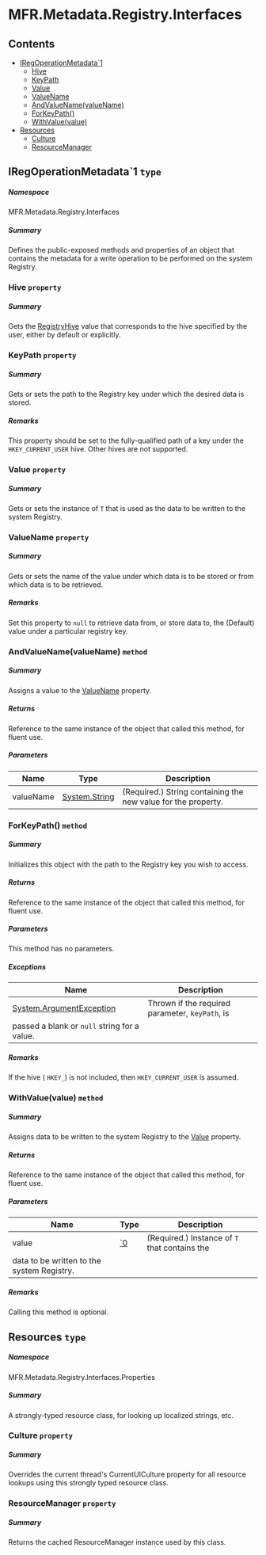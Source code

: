 <a name='assembly'></a>
# MFR.Metadata.Registry.Interfaces

## Contents

- [IRegOperationMetadata\`1](#T-MFR-Objects-Metadata-Registry-Interfaces-IRegOperationMetadata`1 'MFR.Metadata.Registry.Interfaces.IRegOperationMetadata`1')
  - [Hive](#P-MFR-Objects-Metadata-Registry-Interfaces-IRegOperationMetadata`1-Hive 'MFR.Metadata.Registry.Interfaces.IRegOperationMetadata`1.Hive')
  - [KeyPath](#P-MFR-Objects-Metadata-Registry-Interfaces-IRegOperationMetadata`1-KeyPath 'MFR.Metadata.Registry.Interfaces.IRegOperationMetadata`1.KeyPath')
  - [Value](#P-MFR-Objects-Metadata-Registry-Interfaces-IRegOperationMetadata`1-Value 'MFR.Metadata.Registry.Interfaces.IRegOperationMetadata`1.Value')
  - [ValueName](#P-MFR-Objects-Metadata-Registry-Interfaces-IRegOperationMetadata`1-ValueName 'MFR.Metadata.Registry.Interfaces.IRegOperationMetadata`1.ValueName')
  - [AndValueName(valueName)](#M-MFR-Objects-Metadata-Registry-Interfaces-IRegOperationMetadata`1-AndValueName-System-String- 'MFR.Metadata.Registry.Interfaces.IRegOperationMetadata`1.AndValueName(System.String)')
  - [ForKeyPath()](#M-MFR-Objects-Metadata-Registry-Interfaces-IRegOperationMetadata`1-ForKeyPath-System-String- 'MFR.Metadata.Registry.Interfaces.IRegOperationMetadata`1.ForKeyPath(System.String)')
  - [WithValue(value)](#M-MFR-Objects-Metadata-Registry-Interfaces-IRegOperationMetadata`1-WithValue-`0- 'MFR.Metadata.Registry.Interfaces.IRegOperationMetadata`1.WithValue(`0)')
- [Resources](#T-MFR-Objects-Metadata-Registry-Interfaces-Properties-Resources 'MFR.Metadata.Registry.Interfaces.Properties.Resources')
  - [Culture](#P-MFR-Objects-Metadata-Registry-Interfaces-Properties-Resources-Culture 'MFR.Metadata.Registry.Interfaces.Properties.Resources.Culture')
  - [ResourceManager](#P-MFR-Objects-Metadata-Registry-Interfaces-Properties-Resources-ResourceManager 'MFR.Metadata.Registry.Interfaces.Properties.Resources.ResourceManager')

<a name='T-MFR-Objects-Metadata-Registry-Interfaces-IRegOperationMetadata`1'></a>
## IRegOperationMetadata\`1 `type`

##### Namespace

MFR.Metadata.Registry.Interfaces

##### Summary

Defines the public-exposed methods and properties of an object that
contains the metadata for a write operation to be performed on the
system Registry.

<a name='P-MFR-Objects-Metadata-Registry-Interfaces-IRegOperationMetadata`1-Hive'></a>
### Hive `property`

##### Summary

Gets the [RegistryHive](#T-Microsoft-Win32-RegistryHive 'Microsoft.Win32.RegistryHive') value that
corresponds to the hive specified by the user, either by default or explicitly.

<a name='P-MFR-Objects-Metadata-Registry-Interfaces-IRegOperationMetadata`1-KeyPath'></a>
### KeyPath `property`

##### Summary

Gets or sets the path to the Registry key under which the desired
data is stored.

##### Remarks

This property should be set to the fully-qualified path of a key
under the `HKEY_CURRENT_USER` hive. Other hives are not supported.

<a name='P-MFR-Objects-Metadata-Registry-Interfaces-IRegOperationMetadata`1-Value'></a>
### Value `property`

##### Summary

Gets or sets the instance of `T` that is used
as the data to be written to the system Registry.

<a name='P-MFR-Objects-Metadata-Registry-Interfaces-IRegOperationMetadata`1-ValueName'></a>
### ValueName `property`

##### Summary

Gets or sets the name of the value under which data is to be stored
or from which data is to be retrieved.

##### Remarks

Set this property to `null` to retrieve data from, or store
data to, the (Default) value under a particular registry key.

<a name='M-MFR-Objects-Metadata-Registry-Interfaces-IRegOperationMetadata`1-AndValueName-System-String-'></a>
### AndValueName(valueName) `method`

##### Summary

Assigns a value to the
[ValueName](#P-MFR-Objects-IRegQueryExpression-ValueName 'MFR.IRegQueryExpression.ValueName')
property.

##### Returns

Reference to the same instance of the object that called this
method, for fluent use.

##### Parameters

| Name | Type | Description |
| ---- | ---- | ----------- |
| valueName | [System.String](http://msdn.microsoft.com/query/dev14.query?appId=Dev14IDEF1&l=EN-US&k=k:System.String 'System.String') | (Required.) String containing the new value for the property. |

<a name='M-MFR-Objects-Metadata-Registry-Interfaces-IRegOperationMetadata`1-ForKeyPath-System-String-'></a>
### ForKeyPath() `method`

##### Summary

Initializes this object with the path to the Registry key you wish
to access.

##### Returns

Reference to the same instance of the object that called this
method, for fluent use.

##### Parameters

This method has no parameters.

##### Exceptions

| Name | Description |
| ---- | ----------- |
| [System.ArgumentException](http://msdn.microsoft.com/query/dev14.query?appId=Dev14IDEF1&l=EN-US&k=k:System.ArgumentException 'System.ArgumentException') | Thrown if the required parameter, `keyPath`, is
passed a blank or `null` string for a value. |

##### Remarks

If the hive ( `HKEY_`) is not included, then
`HKEY_CURRENT_USER` is assumed.

<a name='M-MFR-Objects-Metadata-Registry-Interfaces-IRegOperationMetadata`1-WithValue-`0-'></a>
### WithValue(value) `method`

##### Summary

Assigns data to be written to the system Registry to the
[Value](#P-MFR-Objects-IRegOperationMetadata-Value 'MFR.IRegOperationMetadata.Value')
property.

##### Returns

Reference to the same instance of the object that called this
method, for fluent use.

##### Parameters

| Name | Type | Description |
| ---- | ---- | ----------- |
| value | [\`0](#T-`0 '`0') | (Required.) Instance of `T` that contains the
data to be written to the system Registry. |

##### Remarks

Calling this method is optional.

<a name='T-MFR-Objects-Metadata-Registry-Interfaces-Properties-Resources'></a>
## Resources `type`

##### Namespace

MFR.Metadata.Registry.Interfaces.Properties

##### Summary

A strongly-typed resource class, for looking up localized strings, etc.

<a name='P-MFR-Objects-Metadata-Registry-Interfaces-Properties-Resources-Culture'></a>
### Culture `property`

##### Summary

Overrides the current thread's CurrentUICulture property for all
  resource lookups using this strongly typed resource class.

<a name='P-MFR-Objects-Metadata-Registry-Interfaces-Properties-Resources-ResourceManager'></a>
### ResourceManager `property`

##### Summary

Returns the cached ResourceManager instance used by this class.
